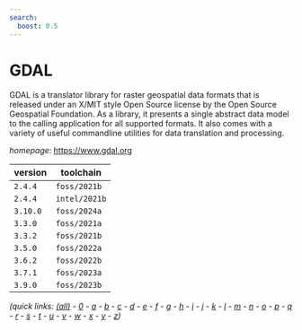 ```yaml
---
search:
  boost: 0.5
---
```

# GDAL

GDAL is a translator library for raster geospatial data formats that is released under an X/MIT style  Open Source license by the Open Source Geospatial Foundation. As a library, it presents a single abstract data model  to the calling application for all supported formats. It also comes with a variety of useful commandline utilities for  data translation and processing.

*homepage*: <https://www.gdal.org>

version | toolchain
--------|----------
``2.4.4`` | ``foss/2021b``
``2.4.4`` | ``intel/2021b``
``3.10.0`` | ``foss/2024a``
``3.3.0`` | ``foss/2021a``
``3.3.2`` | ``foss/2021b``
``3.5.0`` | ``foss/2022a``
``3.6.2`` | ``foss/2022b``
``3.7.1`` | ``foss/2023a``
``3.9.0`` | ``foss/2023b``


*(quick links: [(all)](../index.md) - [0](../0/index.md) - [a](../a/index.md) - [b](../b/index.md) - [c](../c/index.md) - [d](../d/index.md) - [e](../e/index.md) - [f](../f/index.md) - [g](../g/index.md) - [h](../h/index.md) - [i](../i/index.md) - [j](../j/index.md) - [k](../k/index.md) - [l](../l/index.md) - [m](../m/index.md) - [n](../n/index.md) - [o](../o/index.md) - [p](../p/index.md) - [q](../q/index.md) - [r](../r/index.md) - [s](../s/index.md) - [t](../t/index.md) - [u](../u/index.md) - [v](../v/index.md) - [w](../w/index.md) - [x](../x/index.md) - [y](../y/index.md) - [z](../z/index.md))*

